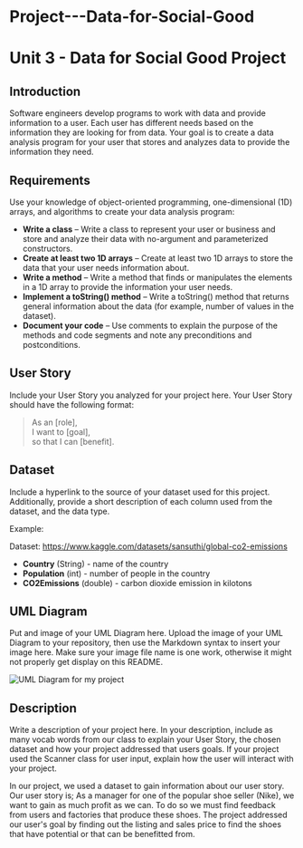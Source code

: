 # Project---Data-for-Social-Good

# Unit 3 - Data for Social Good Project 

## Introduction 

Software engineers develop programs to work with data and provide information to a user. Each user has different needs based on the information they are looking for from data. Your goal is to create a data analysis program for your user that stores and analyzes data to provide the information they need. 

## Requirements 

Use your knowledge of object-oriented programming, one-dimensional (1D) arrays, and algorithms to create your data analysis program: 
- **Write a class** – Write a class to represent your user or business and store and analyze their data with no-argument and parameterized constructors. 
- **Create at least two 1D arrays** – Create at least two 1D arrays to store the data that your user needs information about. 
- **Write a method** – Write a method that finds or manipulates the elements in a 1D array to provide the information your user needs. 
- **Implement a toString() method** – Write a toString() method that returns general information about the data (for example, number of values in the dataset). 
- **Document your code** – Use comments to explain the purpose of the methods and code segments and note any preconditions and postconditions. 

## User Story 

Include your User Story you analyzed for your project here. Your User Story should have the following format: 

> As an [role], <br> 
> I want to [goal], <br> 
> so that I can [benefit]. 

## Dataset 

Include a hyperlink to the source of your dataset used for this project. Additionally, provide a short description of each column used from the dataset, and the data type. 

Example: 

Dataset: https://www.kaggle.com/datasets/sansuthi/global-co2-emissions 
- **Country** (String) - name of the country 
- **Population** (int) - number of people in the country 
- **CO2Emissions** (double) - carbon dioxide emission in kilotons 

## UML Diagram 

Put and image of your UML Diagram here. Upload the image of your UML Diagram to your repository, then use the Markdown syntax to insert your image here. Make sure your image file name is one work, otherwise it might not properly get display on this README. 

![UML Diagram for my project](nameOfImageFileHere.png) 

## Description 

Write a description of your project here. In your description, include as many vocab words from our class to explain your User Story, the chosen dataset and how your project addressed that users goals. If your project used the Scanner class for user input, explain how the user will interact with your project.

In our project, we used a dataset to gain information about our user story. Our user story is; As a manager for one of the popular shoe seller (Nike), we want to gain as much profit as we can. To do so we must find feedback from users and factories that produce these shoes. The project addressed our user's goal by finding out the listing and sales price to find the shoes that have potential or that can be benefitted from.
